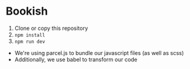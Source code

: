 # Bookish

1. Clone or copy this repository
2. `npm install`
3. `npm run dev`

-   We're using parcel.js to bundle our javascript files (as well as scss)
-   Additionally, we use babel to transform our code
